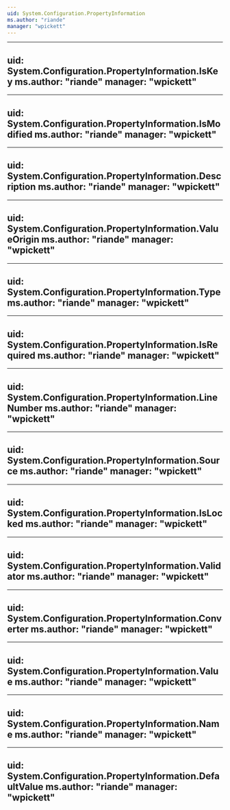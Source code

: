 ```yaml
---
uid: System.Configuration.PropertyInformation
ms.author: "riande"
manager: "wpickett"
---
```


---
uid: System.Configuration.PropertyInformation.IsKey
ms.author: "riande"
manager: "wpickett"
---

---
uid: System.Configuration.PropertyInformation.IsModified
ms.author: "riande"
manager: "wpickett"
---

---
uid: System.Configuration.PropertyInformation.Description
ms.author: "riande"
manager: "wpickett"
---

---
uid: System.Configuration.PropertyInformation.ValueOrigin
ms.author: "riande"
manager: "wpickett"
---

---
uid: System.Configuration.PropertyInformation.Type
ms.author: "riande"
manager: "wpickett"
---

---
uid: System.Configuration.PropertyInformation.IsRequired
ms.author: "riande"
manager: "wpickett"
---

---
uid: System.Configuration.PropertyInformation.LineNumber
ms.author: "riande"
manager: "wpickett"
---

---
uid: System.Configuration.PropertyInformation.Source
ms.author: "riande"
manager: "wpickett"
---

---
uid: System.Configuration.PropertyInformation.IsLocked
ms.author: "riande"
manager: "wpickett"
---

---
uid: System.Configuration.PropertyInformation.Validator
ms.author: "riande"
manager: "wpickett"
---

---
uid: System.Configuration.PropertyInformation.Converter
ms.author: "riande"
manager: "wpickett"
---

---
uid: System.Configuration.PropertyInformation.Value
ms.author: "riande"
manager: "wpickett"
---

---
uid: System.Configuration.PropertyInformation.Name
ms.author: "riande"
manager: "wpickett"
---

---
uid: System.Configuration.PropertyInformation.DefaultValue
ms.author: "riande"
manager: "wpickett"
---

